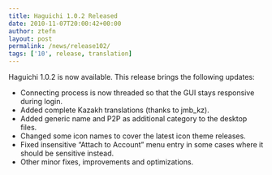 ```yaml
---
title: Haguichi 1.0.2 Released
date: 2010-11-07T20:00:42+00:00
author: ztefn
layout: post
permalink: /news/release102/
tags: ['10', release, translation]
---
```

Haguichi 1.0.2 is now available. This release brings the following updates:

  * Connecting process is now threaded so that the GUI stays responsive during login.
  * Added complete Kazakh translations (thanks to jmb_kz).
  * Added generic name and P2P as additional category to the desktop files.
  * Changed some icon names to cover the latest icon theme releases.
  * Fixed insensitive &#8220;Attach to Account&#8221; menu entry in some cases where it should be sensitive instead.
  * Other minor fixes, improvements and optimizations.
